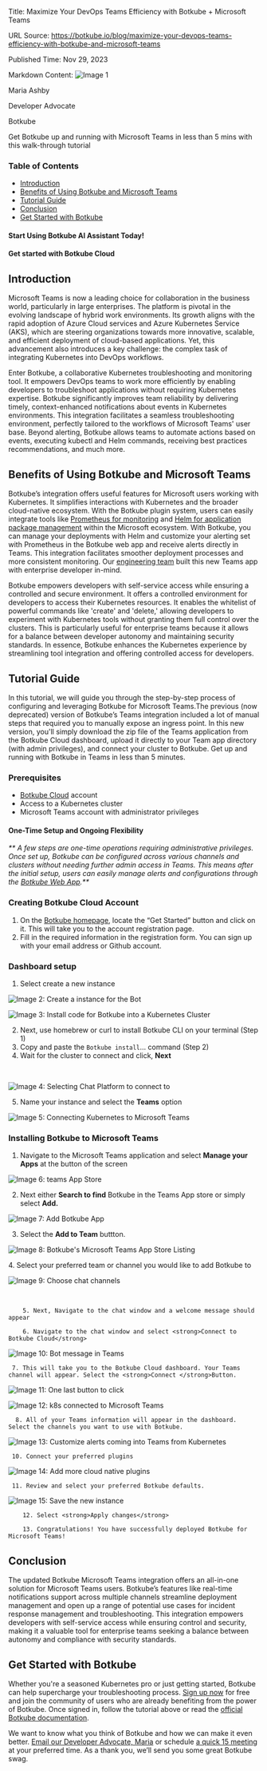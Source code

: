 Title: Maximize Your DevOps Teams Efficiency with Botkube + Microsoft Teams

URL Source: https://botkube.io/blog/maximize-your-devops-teams-efficiency-with-botkube-and-microsoft-teams

Published Time: Nov 29, 2023

Markdown Content:
![Image 1](https://assets-global.website-files.com/634fabb21508d6c9db9bc46f/6408ed63e5b48fed17e54625_SE6Pjp9PW9TaOwePHJXRaxaLQgYdT2HX_5PYASmvIx8.jpeg)

Maria Ashby

Developer Advocate

Botkube

Get Botkube up and running with Microsoft Teams in less than 5 mins with this walk-through tutorial

### Table of Contents

*   [Introduction](#introduction)
*   [Benefits of Using Botkube and Microsoft Teams](#benefits-of-using-botkube-and-microsoft-teams)
*   [Tutorial Guide](#tutorial-guide-)
*   [Conclusion](#conclusion-)
*   [Get Started with Botkube](#get-started-with-botkube)

#### Start Using Botkube AI Assistant Today!

#### Get started with Botkube Cloud

Introduction
------------

Microsoft Teams is now a leading choice for collaboration in the business world, particularly in large enterprises. The platform is pivotal in the evolving landscape of hybrid work environments. Its growth aligns with the rapid adoption of Azure Cloud services and Azure Kubernetes Service (AKS), which are steering organizations towards more innovative, scalable, and efficient deployment of cloud-based applications. Yet, this advancement also introduces a key challenge: the complex task of integrating Kubernetes into DevOps workflows.

Enter Botkube, a collaborative Kubernetes troubleshooting and monitoring tool. It empowers DevOps teams to work more efficiently by enabling developers to troubleshoot applications without requiring Kubernetes expertise. Botkube significantly improves team reliability by delivering timely, context-enhanced notifications about events in Kubernetes environments. This integration facilitates a seamless troubleshooting environment, perfectly tailored to the workflows of Microsoft Teams' user base. Beyond alerting, Botkube allows teams to automate actions based on events, executing kubectl and Helm commands, receiving best practices recommendations, and much more.

Benefits of Using Botkube and Microsoft Teams
---------------------------------------------

Botkube’s integration offers useful features for Microsoft users working with Kubernetes. It simplifies interactions with Kubernetes and the broader cloud-native ecosystem. With the Botkube plugin system, users can easily integrate tools like [Prometheus for monitoring](https://botkube.io/learn/how-botkube-makes-monitoring-kubernetes-easy) and [Helm for application package management](https://botkube.io/learn/helm-charts) within the Microsoft ecosystem. With Botkube, you can manage your deployments with Helm and customize your alerting set with Prometheus in the Botkube web app and receive alerts directly in Teams. This integration facilitates smoother deployment processes and more consistent monitoring. Our [engineering team](http://learn%20more%20about%20the%20engineering%20process/) built this new Teams app with enterprise developer in-mind.

Botkube empowers developers with self-service access while ensuring a controlled and secure environment. It offers a controlled environment for developers to access their Kubernetes resources. It enables the whitelist of powerful commands like 'create' and 'delete,' allowing developers to experiment with Kubernetes tools without granting them full control over the clusters. This is particularly useful for enterprise teams because it allows for a balance between developer autonomy and maintaining security standards. In essence, Botkube enhances the Kubernetes experience by streamlining tool integration and offering controlled access for developers.

Tutorial Guide
--------------

In this tutorial, we will guide you through the step-by-step process of configuring and leveraging Botkube for Microsoft Teams.The previous (now deprecated) version of Botkube’s Teams integration included a lot of manual steps that required you to manually expose an ingress point. In this new version, you'll simply download the zip file of the Teams application from the Botkube Cloud dashboard, upload it directly to your Team app directory (with admin privileges), and connect your cluster to Botkube. Get up and running with Botkube in Teams in less than 5 minutes.

### Prerequisites

*   [Botkube Cloud](http://app.botkube.io/) account
*   Access to a Kubernetes cluster
*   Microsoft Teams account with administrator privileges

#### One-Time Setup and Ongoing Flexibility

_\*\* A few steps are one-time operations requiring administrative privileges. Once set up, Botkube can be configured across various channels and clusters without needing further admin access in Teams. This means after the initial setup, users can easily manage alerts and configurations through the_ [_Botkube Web App_](https://app.botkube.io/)_.\*\*_

### Creating Botkube Cloud Account

1.  On the [Botkube homepage](https://botkube.io/), locate the “Get Started” button and click on it. This will take you to the account registration page.
2.  Fill in the required information in the registration form. You can sign up with your email address or Github account.

### Dashboard setup

1.  Select create a new instance

![Image 2: Create a instance for the Bot](https://assets-global.website-files.com/634fabb21508d6c9db9bc46f/65678f7dd390269cbe2d3ba4_jCUYYPLNDFZDkosCGhXjsC4Cvk9OsKaPJowAXS_Yi3-gdAekdM-YYj_QvgqvMCkAOIDbqXTaJGZuJFAjb5pIwZWo0kFlQwPBcwAzKW6X7ax6gK3rQVjbGKOJg_9Ps9i28sE-f7xg0hdp8hoY5mPwnNI.png)

![Image 3: Install code for Botkube into a Kubernetes Cluster](https://assets-global.website-files.com/634fabb21508d6c9db9bc46f/65678f7e072ab825022ca51e_w3OobTivy6lb1zbPozEcTOySEmAZPSRU0WVO120nal_egmZ-HVayv2FIuTzLsJ6vBJuZBfrFLiMkzjzpOS2kJash0C8_p3scSVIAFUY5Rb_1YqE2xACl2811ugQ1E-VazSxtzki-AirkeARSEZ5sKq0.png)

2.  Next, use homebrew or curl to install Botkube CLI on your terminal (Step 1)
3.  Copy and paste the `Botkube install`… command (Step 2)
4.  Wait for the cluster to connect and click, **Next**

‍

![Image 4: Selecting Chat Platform to connect to](https://assets-global.website-files.com/634fabb21508d6c9db9bc46f/65678f7e1938916887fbf34f_WVBv6m9k1C5RWt4FI7QuA8VU-lSDXKQZOJWyqvfe7YZVDnNxquO3DBkznU2LP9TulrVxeDPloV4O7w40n6OVt3NjPPkMynGNKA_6wbc1knG-znVU3N5E8J6H1fqmpWafhnh4eOgb37W1Di2MgHUrrtU.png)

5.  Name your instance and select the **Teams** option

![Image 5: Connecting Kubernetes to Microsoft Teams](https://assets-global.website-files.com/634fabb21508d6c9db9bc46f/664f5adaddbd09c3d1dfc64e_Teams%20download%20for%20Botkube.png)

### Installing Botkube to Microsoft Teams

1.  Navigate to the Microsoft Teams application and select **Manage your Apps** at the button of the screen

![Image 6: teams App Store](https://assets-global.website-files.com/634fabb21508d6c9db9bc46f/65678f7d14da41d53c779535_oErOXojrwoCSfbs3A0830mnbkI1xb2rOD83YopN5B6k7Ti_O5OZdusUD4VrNjdFs_xHSaTxCjdipKQJuaLhpksHgW3Fwd8xx8MSFSq1HiuWVzsoTG90t1Dy4nlcAAkIuNdAsumH4sjQWXljJJ9y_Lbo.png)

2.  Next either **Search to find** Botkube in the Teams App store or simply select **Add.**

![Image 7: Add Botkube App](https://assets-global.website-files.com/634fabb21508d6c9db9bc46f/664cdd1749371ee8efa0e9ba_Botkube%20Teams%20APp%20pic.png)

3.  Select the **Add to Team** buttton.

![Image 8: Botkube's Microsoft Teams App Store Listing](https://assets-global.website-files.com/634fabb21508d6c9db9bc46f/664cde0777d69d63cd727d52_Botkube%20Teams%20listing.png)

4\. Select your preferred team or channel you would like to add Botkube to

![Image 9: Choose chat channels](https://assets-global.website-files.com/634fabb21508d6c9db9bc46f/65678f7e778b3a2f89c145c5_2I5Ickc_OXlcgym-Ju-rDd9gVc0kVk-QW0_js_3gURGp0dgqj5jS0lOzoIox8vr07ky4hiHkn3LHiTIJ0JKU4jK6Q9rIsan8_lavBnIF7WETp-F_LEM0bTZW4keiuLe3cM3VA_9leLry29hAZ1_vXfU.png)

‍

        5. Next, Navigate to the chat window and a welcome message should appear
    
        6. Navigate to the chat window and select <strong>Connect to Botkube Cloud</strong>
    

![Image 10: Bot message in Teams](https://assets-global.website-files.com/634fabb21508d6c9db9bc46f/65678f7db157112561870666_ZfA2XrAwSEqm7yLkbUMoOEL_3sIULsNu2rHAaerMIvhOyKO79bjSFvausKcnNF_rxPc8rq0rFAl2VGRNct3Gb0aJimPt3pYbJInhW0-Z6ffQWq3_gPAbiJbHQHMhefcBbAbROu95icJakohqR-patiY.png)

     7. This will take you to the Botkube Cloud dashboard. Your Teams channel will appear. Select the <strong>Connect </strong>Button.
    

![Image 11: One last button to click](https://assets-global.website-files.com/634fabb21508d6c9db9bc46f/656eefd26cc09bfeec2845b3_Screen%20Shot%202023-12-05%20at%201.38.28%20AM.png)

![Image 12: k8s connected to Microsoft Teams](https://assets-global.website-files.com/634fabb21508d6c9db9bc46f/65678f7d165a59345b2b698b__rEh9UH04sSf8XxhQi_3JhGSjynIaVLwD--bRFqQa3v2Rqrahxpnna3yryM1a4omthQ-Fize-gyhNgRAXDTl-DYQXkJ1LUhp1OvRWNwn62jwfra7qa806TPcVm13W3pbeA52XN47_MlPkUVEvvyb6KA.png)

      8. All of your Teams information will appear in the dashboard. Select the channels you want to use with Botkube. 
    

![Image 13: Customize alerts coming into Teams from Kubernetes](https://assets-global.website-files.com/634fabb21508d6c9db9bc46f/65678f7ead44d850b34e7f35_nSgmglbxW-mAFvthFI-1q0c0dcMg2m2wejlA2__CmM-vyDDeyLjUh84vTLufTx77jaJ-ifWWa1bzkFpn7bPK0KbehAARBOg2Zle9HbNUk3SXAP9-jcNbNXFypsfgSPY75R2BLLwmDi9nUFUY88StBNg.png)

     10. Connect your preferred plugins 
    

![Image 14: Add more cloud native plugins](https://assets-global.website-files.com/634fabb21508d6c9db9bc46f/65678f7ddec01b0e38f3eb6d_pVkuqIiFGr5zQ8lNXQcSMQXQhDbPx5rZ6m0OptpyWKHIfpzzTwn1UbTR44-HU_YM2NOBfoOhvapjYfohK0AUjF5dsvV_8JGnujLfhEzupnaCMLJoD4pzbAE6aHZemjv1Rzzi3rsu8HoFbqrSxbu1TVI.png)

     11. Review and select your preferred Botkube defaults. 
    

![Image 15: Save the new instance](https://assets-global.website-files.com/634fabb21508d6c9db9bc46f/65678f7d6f8e75cab928022a_PVwnI51Br_JjDcyKQsNjixKmrtTDW10Ug0gHIUJMFxDo51P-_aRrStZiIrK-Pmqxg3DnFwrtTRZqhHUGhZv2d37pHnWMmUvx9p5o4FnQe8M-YkkM8wVZk7_P3-tUs0umUmnfE37H4QbtR8E-yg36w2A.png)

        12. Select <strong>Apply changes</strong>
    
        13. Congratulations! You have successfully deployed Botkube for Microsoft Teams!
    

Conclusion
----------

The updated Botkube Microsoft Teams integration offers an all-in-one solution for Microsoft Teams users. Botkube’s features like real-time notifications support across multiple channels streamline deployment management and open up a range of potential use cases for incident response management and troubleshooting. This integration empowers developers with self-service access while ensuring control and security, making it a valuable tool for enterprise teams seeking a balance between autonomy and compliance with security standards.

Get Started with Botkube
------------------------

Whether you're a seasoned Kubernetes pro or just getting started, Botkube can help supercharge your troubleshooting process. [Sign up now](https://app.botkube.io/) for free and join the community of users who are already benefiting from the power of Botkube. Once signed in, follow the tutorial above or read the [official Botkube documentation](https://docs.botkube.io/installation/teams/).

We want to know what you think of Botkube and how we can make it even better. [Email our Developer Advocate, Maria](mailto:maria@kubeshop.io) or schedule [a quick 15 meeting](https://calendly.com/maria-botkube/15min) at your preferred time. As a thank you, we’ll send you some great Botkube swag.
